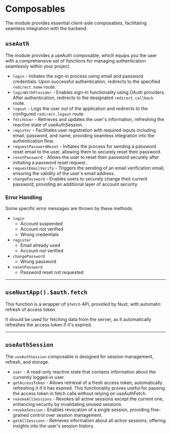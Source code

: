 # Composables

The module provides essential client-side composables, facilitating seamless integration with the backend.

## `useAuth`

The module provides a useAuth composable, which equips you the user with a comprehensive set of functions for managing authentication seamlessly within your project.

- `login` - Initiates the sign-in process using email and password credentials. Upon successful authentication, redirects to the specified `redirect.home` route.
- `loginWithProvider` - Enables sign-in functionality using OAuth providers. After authentication, redirects to the designated `redirect.callback` route.
- `logout` - Logs the user out of the application and redirects to the configured `redirect.logout` route.
- `fetchUser` - Retrieves and updates the user's information, refreshing the reactive state of useAuthSession.
- `register` - Facilitates user registration with required inputs including email, password, and name, providing seamless integration into the authentication flow.
- `requestPasswordReset` - Initiates the process for sending a password reset email to the user, allowing them to securely reset their password.
- `resetPassword` - Allows the user to reset their password securely after initiating a password reset request.
- `requestEmailVerify` - Triggers the sending of an email verification email, ensuring the validity of the user's email address.
- `changePassword` - Enables users to securely change their current password, providing an additional layer of account security.

### Error Handling

Some specific error messages are thrown by these methods.

- `login`
  - Account suspended
  - Account not verified
  - Wrong credentials
- `register`
  - Email already used
  - Account not verified
- `changePassword`
  - Wrong password
- `resetPassword`
  - Password reset not requested

---

## `useNuxtApp().$auth.fetch`

This function is a wrapper of `$fetch` API, provided by Nuxt, with automatic refresh of access token.

It should be used for fetching data from the server, as it automatically refreshes the access token if it's expired.

---

## `useAuthSession`

The `useAuthSession` composable is designed for session management, refresh, and storage.

- `user` - A read-only reactive state that contains information about the currently logged-in user.
- `getAccessToken` - Allows retrieval of a fresh access token, automatically refreshing it if it has expired. This functionality proves useful for passing the access token in fetch calls without relying on useAuthFetch.
- `revokeAllSessions` - Revokes all active sessions except the current one, enhancing security by invalidating unused sessions.
- `revokeSession` - Enables revocation of a single session, providing fine-grained control over session management.
- `getAllSessions` - Retrieves information about all active sessions, offering insights into the user's session history.
